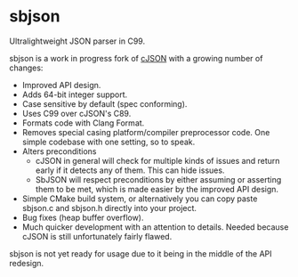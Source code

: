 # sbjson

Ultralightweight JSON parser in C99.

sbjson is a work in progress fork of [cJSON](https://github.com/DaveGamble/cJSON) with a growing number of changes:

- Improved API design.
- Adds 64-bit integer support.
- Case sensitive by default (spec conforming).
- Uses C99 over cJSON's C89.
- Formats code with Clang Format.
- Removes special casing platform/compiler preprocessor code. One simple codebase with one setting, so to speak.
- Alters preconditions
	- cJSON in general will check for multiple kinds of issues and return early if it detects any of them. This can hide issues.
	- SbJSON will respect preconditions by either assuming or asserting them to be met, which is made easier by the improved API design.
- Simple CMake build system, or alternatively you can copy paste sbjson.c and sbjson.h directly into your project.
- Bug fixes (heap buffer overflow).
- Much quicker development with an attention to details. Needed because cJSON is still unfortunately fairly flawed.

sbjson is not yet ready for usage due to it being in the middle of the API redesign.
